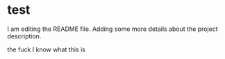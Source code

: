 # test
I am editing the README file. Adding some more details about the project description.

the fuck I know what this is
